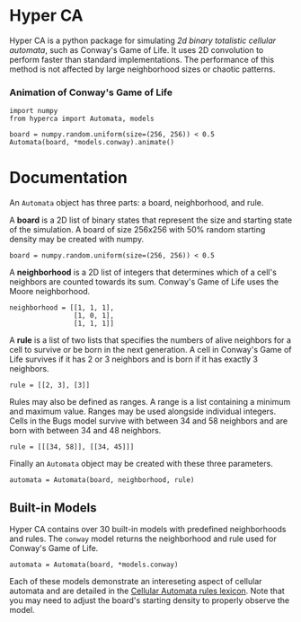 # Hyper CA
Hyper CA is a python package for simulating *2d binary totalistic cellular automata*, such as Conway's Game of Life. It uses 2D convolution to perform faster than standard implementations. The performance of this method is not affected by large neighborhood sizes or chaotic patterns.

### Animation of Conway's Game of Life
```
import numpy
from hyperca import Automata, models

board = numpy.random.uniform(size=(256, 256)) < 0.5
Automata(board, *models.conway).animate()
```

# Documentation
An `Automata` object has three parts: a board, neighborhood, and rule.

A **board** is a 2D list of binary states that represent the size and starting state of the simulation. A board of size 256x256 with 50% random starting density may be created with numpy.
```
board = numpy.random.uniform(size=(256, 256)) < 0.5
```

A **neighborhood** is a 2D list of integers that determines which of a cell's neighbors are counted towards its sum. Conway's Game of Life uses the Moore neighborhood.
```
neighborhood = [[1, 1, 1],
                [1, 0, 1],
                [1, 1, 1]]
```

A **rule** is a list of two lists that specifies the numbers of alive neighbors for a cell to survive or be born in the next generation. A cell in Conway's Game of Life survives if it has 2 or 3 neighbors and is born if it has exactly 3 neighbors.
```
rule = [[2, 3], [3]]
```
Rules may also be defined as ranges. A range is a list containing a minimum and maximum value. Ranges may be used alongside individual integers. Cells in the Bugs model survive with between 34 and 58 neighbors and are born with between 34 and 48 neighbors.
```
rule = [[[34, 58]], [[34, 45]]]
```

Finally an `Automata` object may be created with these three parameters.
```
automata = Automata(board, neighborhood, rule)
```

## Built-in Models
Hyper CA contains over 30 built-in models with predefined neighborhoods and rules. The `conway` model returns the neighborhood and rule used for Conway's Game of Life.
```
automata = Automata(board, *models.conway)
```
Each of these models demonstrate an intereseting aspect of cellular automata and are detailed in the [Cellular Automata rules lexicon](http://psoup.math.wisc.edu/mcell/ca_rules.html). Note that you may need to adjust the board's starting density to properly observe the model.
